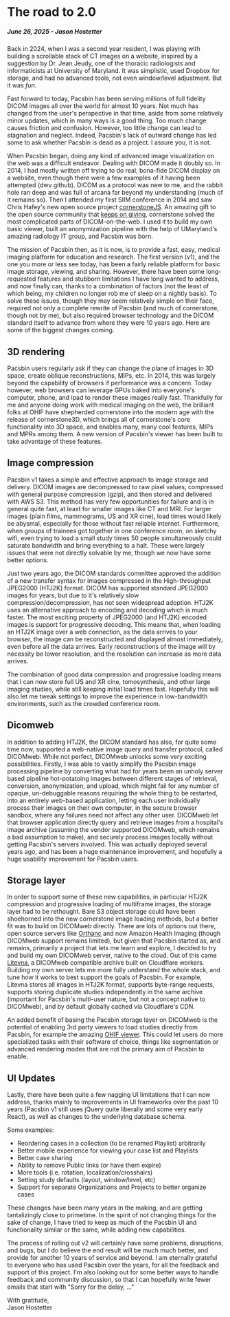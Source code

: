 # The road to 2.0
##### June 26, 2025 - Jason Hostetter

Back in 2024, when I was a second year resident, I was playing with building a scrollable stack of CT images on a website, inspired by a suggestion by Dr. Jean Jeudy, one of the thoracic radiologists and informaticists at University of Maryland. It was simplistic, used Dropbox for storage, and had no advanced tools, not even window/level adjustment. But it was *fun*.

Fast forward to today, Pacsbin has been serving millions of full fidelity DICOM images all over the world for almost 10 years. Not much has changed from the user's perspective in that time, aside from some relatively minor updates, which in many ways is a good thing. Too much change causes friction and confusion. However, too little change can lead to stagnation and neglect. Indeed, Pacsbin's lack of outward change has led some to ask whether Pacsbin is dead as a project. I assure you, it is not.

When Pacsbin began, doing any kind of advanced image visualization on the web was a difficult endeavor. Dealing with DICOM made it doubly so. In 2014, I had mostly written off trying to do real, bona-fide DICOM display on a website, even though there were a few examples of it having been attempted (dwv github). DICOM as a protocol was new to me, and the rabbit hole ran deep and was full of arcana far beyond my understanding (much of it remains so). Then I attended my first SIIM conference in 2014 and saw Chris Hafey's new open source project [cornerstoneJS](https://github.com/cornerstone). An amazing gift to the open source community that [keeps on giving](https://ohif.org), cornerstone solved the most complicated parts of DICOM-on-the-web. I used it to build my own basic viewer, built an anonymization pipeline with the help of UMaryland's amazing radiology IT group, and Pacsbin was born.

The mission of Pacsbin then, as it is now, is to provide a fast, easy, medical imaging platform for education and research. The first version (v1), and the one you more or less see today, has been a fairly reliable platform for basic image storage, viewing, and sharing. However, there have been some long-requested features and stubborn limitations I have long wanted to address, and now finally can, thanks to a combination of factors (not the least of which being, my children no longer rob me of sleep on a nightly basis). To solve these issues, though they may seem relatively simple on their face, required not only a complete rewrite of Pacsbin (and much of cornerstone, though not by me), but also required browser technology and the DICOM standard itself to advance from where they were 10 years ago. Here are some of the biggest changes coming.

## 3D rendering
Pacsbin users regularly ask if they can change the plane of images in 3D space, create oblique reconstructions, MIPs, etc. In 2014, this was largely beyond the capability of browsers if performance was a concern. Today however, web browsers can leverage GPUs baked into everyone's computer, phone, and ipad to render these images really fast. Thankfully for me and anyone doing work with medical imaging on the web, the brilliant folks at OHIF have shepherded cornerstone into the modern age with the release of cornerstone3D, which brings all of cornerstone's core functionality into 3D space, and enables many, many cool features, MIPs and MPRs among them. A new version of Pacsbin's viewer has been built to take advantage of these features.

## Image compression
Pacsbin v1 takes a simple and effective approach to image storage and delivery. DICOM images are decompressed to raw pixel values, compressed with general purpose compression (gzip), and then stored and delivered with AWS S3. This method has very few opportunities for failure and is in general quite fast, at least for smaller images like CT and MRI. For larger images (plain films, mammograms, US and XR cine), load times would likely be abysmal, especially for those without fast reliable internet. Furthermore, when groups of trainees got together in one conference room, on sketchy wifi, even trying to load a small study times 50 people simultaneously could saturate bandwidth and bring everything to a halt. These were largely issues that were not directly solvable by me, though we now have some better options.

Just two years ago, the DICOM standards committee approved the addition of a new transfer syntax for images compressed in the High-throughput JPEG2000 (HTJ2K) format. DICOM has supported standard JPEG2000 images for years, but due to it's relatively slow compression/decompression, has not seen widespread adoption. HTJ2K uses an alternative approach to encoding and decoding which is much faster. The most exciting property of JPEG2000 (and HTJ2K) encoded images is support for progressive decoding. This means that, when loading an HTJ2K image over a web connection, as the data arrives to your browser, the image can be reconstructed and displayed almost immediately, even before all the data arrives. Early reconstructions of the image will by necessity be lower resolution, and the resolution can increase as more data arrives.

The combination of good data compression and progressive loading means that I can now store full US and XR cine, tomosynthesis, and other large imaging studies, while still keeping initial load times fast. Hopefully this will also let me tweak settings to improve the experience in low-bandwidth environments, such as the crowded conference room.

## Dicomweb
In addition to adding HTJ2K, the DICOM standard has also, for quite some time now, supported a web-native image query and transfer protocol, called DICOMweb. While not perfect, DICOMweb unlocks some very exciting possibilities. Firstly, I was able to vastly simplify the Pacsbin image processing pipeline by converting what had for years been an unholy server based pipeline hot-potatoing images between different stages of retrieval, conversion, anonymization, and upload, which might fail for any number of opaque, un-debuggable reasons requiring the whole thing to be restarted, into an entirely web-based application, letting each user individually process their images on their own computer, in the secure browser sandbox, where any failures need not affect any other user. DICOMweb let that browser application  directly query and retrieve images from a hospital's image archive (assuming the vendor supported DICOMweb, which remains a bad assumption to make), and securely process images locally without getting Pacsbin's servers involved. This was actually deployed several years ago, and has been a huge maintenance improvement, and hopefully a huge usability improvement for Pacsbin users.

## Storage layer
In order to support some of these new capabilities, in particular HTJ2K compression and progressive loading of multiframe images, the storage layer had to be rethought. Bare S3 object storage could have been shoehorned into the new cornerstone image loading methods, but a better fit was to build on DICOMweb directly. There are lots of options out there, open source servers like [Orthanc](https://www.orthanc-server.com/) and now Amazon Health Imaging (though DICOMweb support remains limited), but given that Pacsbin started as, and remains, primarily a project that lets me learn and explore, I decided to try and build my own DICOMweb server, native to the cloud. Out of this came [Litevna](https://litevna.app), a DICOMweb compatible archive built on Cloudflare workers. Building my own server lets me more fully understand the whole stack, and tune how it works to best support the goals of Pacsbin. For example, Litevna stores all images in HTJ2K format, supports byte-range requests, supports storing duplicate studies independently in the same archive (important for Pacsbin's multi-user nature, but not a concept native to DICOMweb), and by default globally cached via Cloudflare's CDN.

An added benefit of basing the Pacsbin storage layer on DICOMweb is the potential of enabling 3rd party viewers to load studies directly from Pacsbin, for example the amazing [OHIF viewer](https://ohif.org). This could let users do more specialized tasks with their software of choice, things like segmentation or advanced rendering modes that are not the primary aim of Pacsbin to enable.

## UI Updates
Lastly, there have been quite a few nagging UI limitations that I can now address, thanks mainly to improvements in UI frameworks over the past 10 years (Pacsbin v1 still uses jQuery quite liberally and some very early React), as well as changes to the underlying database schema. 

Some examples:
- Reordering cases in a collection (to be renamed Playlist) arbitrarily
- Better mobile experience for viewing your case list and Playlists
- Better case sharing
- Ability to remove Public links (or have them expire)
- More tools (i.e. rotation, localization/crosshairs)
- Setting study defaults (layout, window/level, etc)
- Support for separate Organizations and Projects to better organize cases

These changes have been many years in the making, and are getting tantalizingly close to primetime. In the spirit of not changing things for the sake of change, I have tried to keep as much of the Pacsbin UI and functionality similar or the same, while adding new capabilities. 

The process of rolling out v2 will certainly have some problems, disruptions, and bugs, but I do believe the end result will be much much better, and provide for another 10 years of service and beyond. I am eternally grateful to everyone who has used Pacsbin over the years, for all the feedback and support of this project. I'm also looking out for some better ways to handle feedback and community discussion, so that I can hopefully write fewer emails that start with "Sorry for the delay, ..."

With gratitude,  
Jason Hostetter